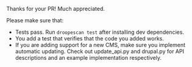 Thanks for your PR! Much appreciated.

Please make sure that:

* Tests pass. Run `droopescan test` after installing dev dependencies.
* You add a test that verifies that the code you added works. 
* If you are adding support for a new CMS, make sure you implement automatic
  updating. Check out update_api.py and drupal.py for API descriptions and an
  example implementation respectively.
